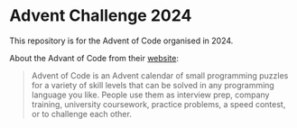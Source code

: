 # Advent Challenge 2024

This repository is for the Advent of Code organised in 2024.

About the Advant of Code from their [website](https://adventofcode.com/2024/about):
> Advent of Code is an Advent calendar of small programming puzzles for a variety of skill levels that can be solved in any programming language you like. People use them as interview prep, company training, university coursework, practice problems, a speed contest, or to challenge each other.
